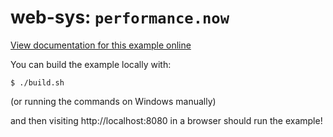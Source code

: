# web-sys: `performance.now`

[View documentation for this example online][dox]

[dox]: https://rustwasm.github.io/wasm-bindgen/examples/performance.html

You can build the example locally with:

```
$ ./build.sh
```

(or running the commands on Windows manually)

and then visiting http://localhost:8080 in a browser should run the example!
